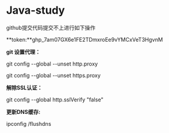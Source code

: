# Java-study
github提交代码提交不上进行如下操作

**token:**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

**git 设置代理：**

git config --global --unset http.proxy

git config --global --unset https.proxy

**解除SSL认证：**

git config --global http.sslVerify "false"

**更新DNS缓存:**

ipconfig  /flushdns

